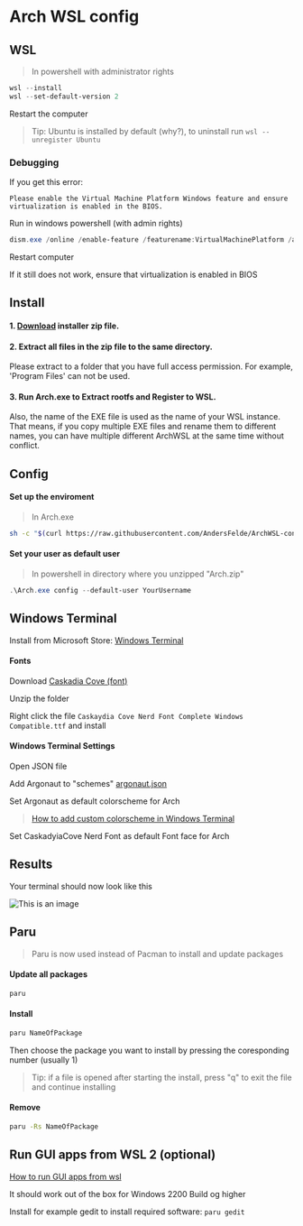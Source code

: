 # Arch WSL config

## WSL

> In powershell with administrator rights

```powershell
wsl --install
wsl --set-default-version 2
```

Restart the computer

> Tip: Ubuntu is installed by default (why?), to uninstall run `wsl --unregister Ubuntu`

### Debugging

If you get this error:

```
Please enable the Virtual Machine Platform Windows feature and ensure virtualization is enabled in the BIOS.
```

Run in windows powershell (with admin rights)

```powershell
dism.exe /online /enable-feature /featurename:VirtualMachinePlatform /all /norestart
```

Restart computer

If it still does not work, ensure that virtualization is enabled in BIOS

## Install

#### 1. [Download](https://github.com/yuk7/ArchWSL/releases/latest) installer zip file.

#### 2. Extract all files in the zip file to the same directory.

Please extract to a folder that you have full access permission.
For example, 'Program Files' can not be used.

#### 3. Run Arch.exe to Extract rootfs and Register to WSL.

Also, the name of the EXE file is used as the name of your WSL instance.
That means, if you copy multiple EXE files and rename them to different names, you can have multiple different ArchWSL at the same time without conflict.

## Config

#### Set up the enviroment

> In Arch.exe

```bash
sh -c "$(curl https://raw.githubusercontent.com/AndersFelde/ArchWSL-config/main/install.sh)"
```

#### Set your user as default user

> In powershell in directory where you unzipped "Arch.zip"

```powershell
.\Arch.exe config --default-user YourUsername
```

## Windows Terminal

Install from Microsoft Store: [Windows Terminal](https://www.microsoft.com/en-us/p/windows-terminal/9n0dx20hk701?activetab=pivot:overviewtab)

#### Fonts

Download [Caskadia Cove (font)](https://github.com/ryanoasis/nerd-fonts/releases/download/v2.1.0/CascadiaCode.zip)

Unzip the folder

Right click the file `Caskaydia Cove Nerd Font Complete Windows Compatible.ttf` and install

#### Windows Terminal Settings

Open JSON file

Add Argonaut to "schemes" [argonaut.json](https://raw.githubusercontent.com/AndersFelde/ArchWSL-config/main/argonaut.json)

Set Argonaut as default colorscheme for Arch

> [How to add custom colorscheme in Windows Terminal](https://aavtech.site/2020/03/how-to-change-the-color-scheme-in-the-new-windows-terminal/#third-party-theme)

Set CaskadyiaCove Nerd Font as default Font face for Arch

## Results

Your terminal should now look like this

![This is an image](https://myoctocat.com/assets/images/base-octocat.svg)

## Paru

> Paru is now used instead of Pacman to install and update packages

#### Update all packages

```bash
paru
```

#### Install

```bash
paru NameOfPackage
```

Then choose the package you want to install by pressing the coresponding number (usually 1)

> Tip: if a file is opened after starting the install, press "q" to exit the file and continue installing

#### Remove

```bash
paru -Rs NameOfPackage
```

## Run GUI apps from WSL 2 (optional)

[How to run GUI apps from wsl](https://docs.microsoft.com/en-us/windows/wsl/tutorials/gui-apps)

It should work out of the box for Windows 2200 Build og higher

Install for example gedit to install required software: `paru gedit`

